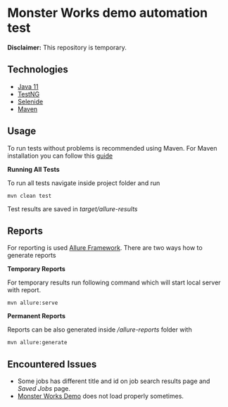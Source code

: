 # Monster Works demo automation test

**Disclaimer:** This repository is temporary.

## Technologies
- [Java 11](https://www.oracle.com/java/technologies/javase-downloads.html)
- [TestNG](https://testng.org/doc/)
- [Selenide](https://selenide.org/)
- [Maven](https://maven.apache.org/)

## Usage 

To run tests without problems is recommended using Maven. For Maven installation you can follow this [guide](https://maven.apache.org/guides/getting-started/maven-in-five-minutes.html)

**Running All Tests**

To run all tests navigate inside project folder and run
```
mvn clean test
```
Test results are saved in _target/allure-results_

## Reports
For reporting is used [Allure Framework](https://docs.qameta.io/allure/). There are two ways how to generate reports

**Temporary Reports**

For temporary results run following command which will start local server with report.
```
mvn allure:serve
```
 
**Permanent Reports**

Reports can be also generated inside _/allure-reports_ folder with
```
mvn allure:generate
```

## Encountered Issues
- Some jobs has different title and id on job search results page and _Saved Jobs_ page.
- [Monster Works Demo](https://www.monsterworksdemo.com/) does not load properly sometimes.
